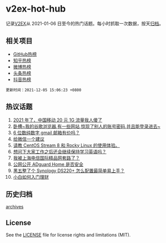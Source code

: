 # v2ex-hot-hub

 记录[V2EX](https://www.v2ex.com/)从 2021-01-06 日至今的热门话题。每小时抓取一次数据，按天[归档](archives)。
 
 ## 相关项目

- [GitHub热榜](https://github.com/lonnyzhang423/github-hot-hub)
- [知乎热榜](https://github.com/lonnyzhang423/zhihu-hot-hub)
- [微博热榜](https://github.com/lonnyzhang423/weibo-hot-hub)
- [头条热榜](https://github.com/lonnyzhang423/toutiao-hot-hub)
- [抖音热榜](https://github.com/lonnyzhang423/douyin-hot-hub)


 `更新时间：2021-12-05 15:06:23 +0800`

## 热议话题

1. [2021 年了，中国移动 20 元 1G 流量我人傻了](https://www.v2ex.com/t/820067)
1. [卧槽~我的谷歌浏览器,有一些网站,惊现了别人的账号密码,并且能登录进去~](https://www.v2ex.com/t/820092)
1. [6 位数纯数字 gmail 邮箱有价吗？](https://www.v2ex.com/t/820134)
1. [给微信一个建议](https://www.v2ex.com/t/820114)
1. [请教 CentOS Stream 8 和 Rocky Linux 的使用体验。](https://www.v2ex.com/t/820132)
1. [想问下大家工作之后还会继续保持学习英语吗？](https://www.v2ex.com/t/820066)
1. [我被上海电信国际精品网套路了？](https://www.v2ex.com/t/820045)
1. [公网公开 ADguard Home 是否安全](https://www.v2ex.com/t/820059)
1. [黑五整了个 Synology DS220+ 怎么配置最简单易上手？](https://www.v2ex.com/t/820101)
1. [小白如何入门理财](https://www.v2ex.com/t/820094)

## 历史归档

[archives](archives)

## License

See the [LICENSE](LICENSE) file for license rights and limitations (MIT).
